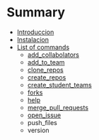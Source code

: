 # Summary

* [Introduccion](README.md)
* [Instalacion](instalacion.md)
* [List of commands](list_of_commands.md)
   * [add_collabolators](addcollabolators.md)
   * [add_to_team](addto_team.md)
   * [clone_repos](clonerepos.md)
   * [create_repos](createrepos.md)
   * [create_student_teams](createstudent_teams.md)
   * [forks](forks.md)
   * [help](help.md)
   * [merge_pull_requests](mergepullrequests.md)
   * [open_issue](openissue.md)
   * push_files
   * version

